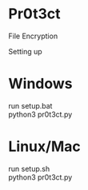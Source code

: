 # Pr0t3ct
File Encryption  

Setting up  


# Windows  
run setup.bat  
python3 pr0t3ct.py  


# Linux/Mac
run setup.sh  
python3 pr0t3ct.py  



